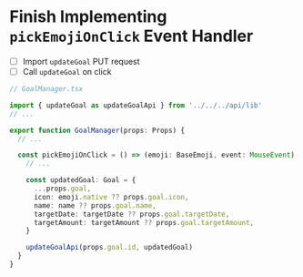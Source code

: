 # Finish Implementing `pickEmojiOnClick` Event Handler

- [ ] Import `updateGoal` PUT request
- [ ] Call `updateGoal` on click

```ts
// GoalManager.tsx

import { updateGoal as updateGoalApi } from '../../../api/lib'
// ...

export function GoalManager(props: Props) {
  // ...

  const pickEmojiOnClick = () => (emoji: BaseEmoji, event: MouseEvent) => {
    // ...

    const updatedGoal: Goal = {
      ...props.goal,
      icon: emoji.native ?? props.goal.icon,
      name: name ?? props.goal.name,
      targetDate: targetDate ?? props.goal.targetDate,
      targetAmount: targetAmount ?? props.goal.targetAmount,
    }

    updateGoalApi(props.goal.id, updatedGoal)
  }
}
```
